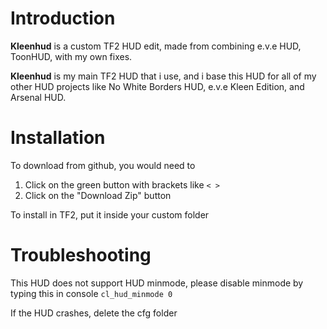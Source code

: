 # Introduction
**Kleenhud** is a custom TF2 HUD edit, made from combining e.v.e HUD, ToonHUD, with my own fixes.

**Kleenhud** is my main TF2 HUD that i use, and i base this HUD for all of my other HUD projects like No White Borders HUD, e.v.e Kleen Edition, and Arsenal HUD.

# Installation
To download from github, you would need to
1. Click on the green button with brackets like `< >`
2. Click on the "Download Zip" button

To install in TF2, put it inside your custom folder

# Troubleshooting
This HUD does not support HUD minmode, please disable minmode by typing this in console `cl_hud_minmode 0`

If the HUD crashes, delete the cfg folder
